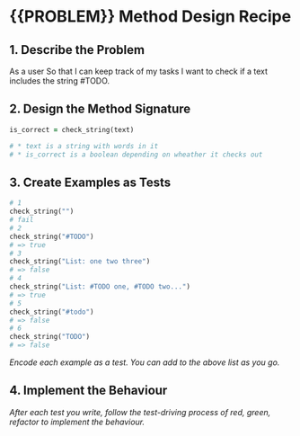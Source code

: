 # {{PROBLEM}} Method Design Recipe

## 1. Describe the Problem

As a user
So that I can keep track of my tasks
I want to check if a text includes the string #TODO.

## 2. Design the Method Signature



```ruby
is_correct = check_string(text)

# * text is a string with words in it
# * is_correct is a boolean depending on wheather it checks out

```

## 3. Create Examples as Tests

```ruby
# 1
check_string("")
# fail 
# 2 
check_string("#TODO")
# => true
# 3
check_string("List: one two three")
# => false
# 4
check_string("List: #TODO one, #TODO two...")
# => true
# 5
check_string("#todo")
# => false
# 6
check_string("TODO")
# => false 
```

_Encode each example as a test. You can add to the above list as you go._

## 4. Implement the Behaviour

_After each test you write, follow the test-driving process of red, green, refactor to implement the behaviour._